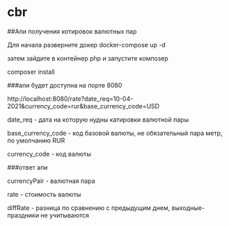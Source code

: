 # cbr
##Апи получения котировок валютных пар

Для начала разверните докер
docker-compose up -d

затем зайдите в контейнер php и запустите композер

composer install

###апи будет доступна на порте 8080

http://localhost:8080/rate?date_req=10-04-2021&currency_code=rur&base_currency_code=USD

date_req - дата на которую нудны катировки валютной пары

base_currency_code - код базовой валюты, не обязательный пара метр, по умолчанию RUR

currency_code - код валюты

###ответ апи

currencyPair - валютная пара

rate - стоимость валюты

diffRate - разница по сравнению с предыдущим днем, выходные-праздники не учитываются
